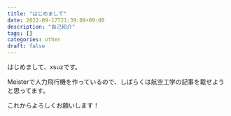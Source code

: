 ```yaml
---
title: "はじめまして"
date: 2022-09-17T21:39:09+09:00
description: "自己紹介"
tags: []
categories: other
draft: false
---
```


はじめまして、xsuzです。

Meisterで人力飛行機を作っているので、しばらくは航空工学の記事を載せようと思ってます。

これからよろしくお願いします！
